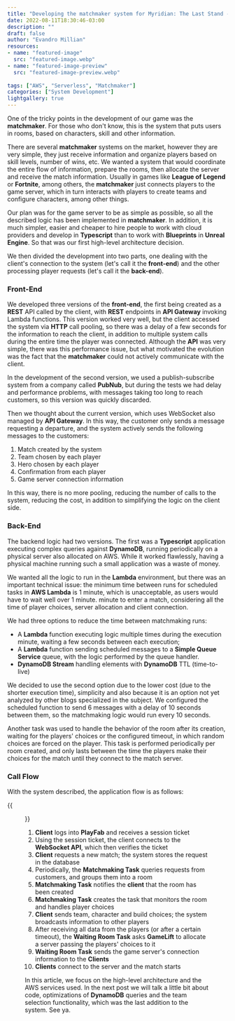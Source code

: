 ```yaml
---
title: "Developing the matchmaker system for Myridian: The Last Stand - Part 1"
date: 2022-08-11T18:30:46-03:00
description: ""
draft: false
author: "Evandro Millian"
resources:
- name: "featured-image"
  src: "featured-image.webp"
- name: "featured-image-preview"
  src: "featured-image-preview.webp"
  
tags: ["AWS", "Serverless", "Matchmaker"]
categories: ["System Development"]
lightgallery: true
---
```


One of the tricky points in the development of our game was the **matchmaker**. For those who don't know, this is the system that puts users in rooms, based on characters, skill and other information.

There are several **matchmaker** systems on the market, however they are very simple, they just receive information and organize players based on skill levels, number of wins, etc. We wanted a system that would coordinate the entire flow of information, prepare the rooms, then allocate the server and receive the match information. Usually in games like **League of Legend** or **Fortnite**, among others, the **matchmaker** just connects players to the game server, which in turn interacts with players to create teams and configure characters, among other things.

Our plan was for the game server to be as simple as possible, so all the described logic has been implemented in **matchmaker**. In addition, it is much simpler, easier and cheaper to hire people to work with cloud providers and develop in **Typescript** than to work with **Blueprints** in **Unreal Engine**. So that was our first high-level architecture decision.

We then divided the development into two parts, one dealing with the client's connection to the system (let's call it the **front-end**) and the other processing player requests (let's call it the **back-end**).

### Front-End

We developed three versions of the **front-end**, the first being created as a **REST** API called by the client, with **REST** endpoints in **API Gateway** invoking Lambda functions. This version worked very well, but the client accessed the system via **HTTP** call pooling, so there was a delay of a few seconds for the information to reach the client, in addition to multiple system calls during the entire time the player was connected. Although the **API** was very simple, there was this performance issue, but what motivated the evolution was the fact that the **matchmaker** could not actively communicate with the client.

In the development of the second version, we used a publish-subscribe system from a company called **PubNub**, but during the tests we had delay and performance problems, with messages taking too long to reach customers, so this version was quickly discarded.

Then we thought about the current version, which uses WebSocket also managed by **API Gateway**. In this way, the customer only sends a message requesting a departure, and the system actively sends the following messages to the customers:

1. Match created by the system
2. Team chosen by each player
3. Hero chosen by each player
4. Confirmation from each player
5. Game server connection information

In this way, there is no more pooling, reducing the number of calls to the system, reducing the cost, in addition to simplifying the logic on the client side.

### Back-End

The backend logic had two versions. The first was a **Typescript** application executing complex queries against **DynamoDB**, running periodically on a physical server also allocated on AWS. While it worked flawlessly, having a physical machine running such a small application was a waste of money.

We wanted all the logic to run in the **Lambda** environment, but there was an important technical issue: the minimum time between runs for scheduled tasks in **AWS Lambda** is 1 minute, which is unacceptable, as users would have to wait well over 1 minute. minute to enter a match, considering all the time of player choices, server allocation and client connection.

We had three options to reduce the time between matchmaking runs:

* A **Lambda** function executing logic multiple times during the execution minute, waiting a few seconds between each execution;
* A **Lambda** function sending scheduled messages to a **Simple Queue Service** queue, with the logic performed by the queue handler.
* **DynamoDB Stream** handling elements with **DynamoDB** TTL (time-to-live)

We decided to use the second option due to the lower cost (due to the shorter execution time), simplicity and also because it is an option not yet analyzed by other blogs specialized in the subject. We configured the scheduled function to send 6 messages with a delay of 10 seconds between them, so the matchmaking logic would run every 10 seconds.

Another task was used to handle the behavior of the room after its creation, waiting for the players' choices or the configured timeout, in which random choices are forced on the player. This task is performed periodically per room created, and only lasts between the time the players make their choices for the match until they connect to the match server.

### Call Flow

With the system described, the application flow is as follows:

{{<figure src="/images/myridian-matchmaker/Myridian_Matchmaker.webp" >}}

1. **Client** logs into **PlayFab** and receives a session ticket
2. Using the session ticket, the client connects to the **WebSocket API**, which then verifies the ticket
3. **Client** requests a new match; the system stores the request in the database
4. Periodically, the **Matchmaking Task** queries requests from customers, and groups them into a room
5. **Matchmaking Task** notifies the **client** that the room has been created
6. **Matchmaking Task** creates the task that monitors the room and handles player choices
7. **Client** sends team, character and build choices; the system broadcasts information to other players
8. After receiving all data from the players (or after a certain timeout), the **Waiting Room Task** asks **GameLift** to allocate a server passing the players' choices to it
9. **Waiting Room Task** sends the game server's connection information to the **Clients**
10. **Clients** connect to the server and the match starts

In this article, we focus on the high-level architecture and the AWS services used. In the next post we will talk a little bit about code, optimizations of **DynamoDB** queries and the team selection functionality, which was the last addition to the system. See ya.